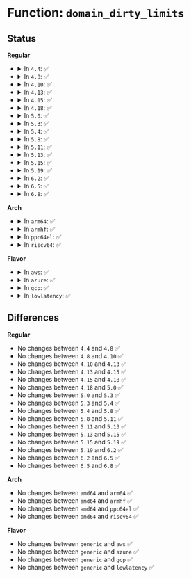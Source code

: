# Function: <code>domain_dirty_limits</code>

## Status
<b>Regular</b>
<ul>
<li>
<details>
<summary>In <code>4.4</code>: ✅</summary>

```c
void domain_dirty_limits(struct dirty_throttle_control *dtc);
```

**Collision:** Unique Static

**Inline:** No

**Transformation:** False

**Instances:**

```
In mm/page-writeback.c (ffffffff81197f60)
Location: mm/page-writeback.c:356
Inline: False
Direct callers:
  - mm/page-writeback.c:global_dirty_limits
  - mm/page-writeback.c:wb_over_bg_thresh
  - mm/page-writeback.c:wb_over_bg_thresh
```
**Symbols:**

```
ffffffff81197f60-ffffffff8119811a: domain_dirty_limits (STB_LOCAL)
```
</details>
</li>
<li>
<details>
<summary>In <code>4.8</code>: ✅</summary>

```c
void domain_dirty_limits(struct dirty_throttle_control *dtc);
```

**Collision:** Unique Static

**Inline:** No

**Transformation:** False

**Instances:**

```
In mm/page-writeback.c (ffffffff811acec0)
Location: mm/page-writeback.c:392
Inline: False
Direct callers:
  - mm/page-writeback.c:wb_over_bg_thresh
  - mm/page-writeback.c:wb_over_bg_thresh
  - mm/page-writeback.c:global_dirty_limits
```
**Symbols:**

```
ffffffff811acec0-ffffffff811ad07d: domain_dirty_limits (STB_LOCAL)
```
</details>
</li>
<li>
<details>
<summary>In <code>4.10</code>: ✅</summary>

```c
void domain_dirty_limits(struct dirty_throttle_control *dtc);
```

**Collision:** Unique Static

**Inline:** No

**Transformation:** False

**Instances:**

```
In mm/page-writeback.c (ffffffff811bd420)
Location: mm/page-writeback.c:392
Inline: False
Direct callers:
  - mm/page-writeback.c:wb_over_bg_thresh
  - mm/page-writeback.c:wb_over_bg_thresh
  - mm/page-writeback.c:global_dirty_limits
```
**Symbols:**

```
ffffffff811bd420-ffffffff811bd5dd: domain_dirty_limits (STB_LOCAL)
```
</details>
</li>
<li>
<details>
<summary>In <code>4.13</code>: ✅</summary>

```c
void domain_dirty_limits(struct dirty_throttle_control *dtc);
```

**Collision:** Unique Static

**Inline:** No

**Transformation:** False

**Instances:**

```
In mm/page-writeback.c (ffffffff811c56a0)
Location: mm/page-writeback.c:393
Inline: False
Direct callers:
  - mm/page-writeback.c:wb_over_bg_thresh
  - mm/page-writeback.c:wb_over_bg_thresh
  - mm/page-writeback.c:global_dirty_limits
```
**Symbols:**

```
ffffffff811c56a0-ffffffff811c5857: domain_dirty_limits (STB_LOCAL)
```
</details>
</li>
<li>
<details>
<summary>In <code>4.15</code>: ✅</summary>

```c
void domain_dirty_limits(struct dirty_throttle_control *dtc);
```

**Collision:** Unique Static

**Inline:** No

**Transformation:** False

**Instances:**

```
In mm/page-writeback.c (ffffffff811da4a0)
Location: mm/page-writeback.c:393
Inline: False
Direct callers:
  - mm/page-writeback.c:wb_over_bg_thresh
  - mm/page-writeback.c:wb_over_bg_thresh
  - mm/page-writeback.c:balance_dirty_pages
  - mm/page-writeback.c:balance_dirty_pages
  - mm/page-writeback.c:global_dirty_limits
```
**Symbols:**

```
ffffffff811da4a0-ffffffff811da65a: domain_dirty_limits (STB_LOCAL)
```
</details>
</li>
<li>
<details>
<summary>In <code>4.18</code>: ✅</summary>

```c
void domain_dirty_limits(struct dirty_throttle_control *dtc);
```

**Collision:** Unique Static

**Inline:** No

**Transformation:** False

**Instances:**

```
In mm/page-writeback.c (ffffffff811fb6c0)
Location: mm/page-writeback.c:393
Inline: False
Direct callers:
  - mm/page-writeback.c:wb_over_bg_thresh
  - mm/page-writeback.c:wb_over_bg_thresh
  - mm/page-writeback.c:balance_dirty_pages
  - mm/page-writeback.c:balance_dirty_pages
  - mm/page-writeback.c:global_dirty_limits
```
**Symbols:**

```
ffffffff811fb6c0-ffffffff811fb874: domain_dirty_limits (STB_LOCAL)
```
</details>
</li>
<li>
<details>
<summary>In <code>5.0</code>: ✅</summary>

```c
void domain_dirty_limits(struct dirty_throttle_control *dtc);
```

**Collision:** Unique Static

**Inline:** No

**Transformation:** False

**Instances:**

```
In mm/page-writeback.c (ffffffff8120dfa0)
Location: mm/page-writeback.c:392
Inline: False
Direct callers:
  - mm/page-writeback.c:wb_over_bg_thresh
  - mm/page-writeback.c:wb_over_bg_thresh
  - mm/page-writeback.c:balance_dirty_pages
  - mm/page-writeback.c:balance_dirty_pages
  - mm/page-writeback.c:global_dirty_limits
```
**Symbols:**

```
ffffffff8120dfa0-ffffffff8120e154: domain_dirty_limits (STB_LOCAL)
```
</details>
</li>
<li>
<details>
<summary>In <code>5.3</code>: ✅</summary>

```c
void domain_dirty_limits(struct dirty_throttle_control *dtc);
```

**Collision:** Unique Static

**Inline:** No

**Transformation:** False

**Instances:**

```
In mm/page-writeback.c (ffffffff8121dd20)
Location: mm/page-writeback.c:393
Inline: False
Direct callers:
  - mm/page-writeback.c:wb_over_bg_thresh
  - mm/page-writeback.c:wb_over_bg_thresh
  - mm/page-writeback.c:balance_dirty_pages
  - mm/page-writeback.c:balance_dirty_pages
  - mm/page-writeback.c:global_dirty_limits
```
**Symbols:**

```
ffffffff8121dd20-ffffffff8121ded7: domain_dirty_limits (STB_LOCAL)
```
</details>
</li>
<li>
<details>
<summary>In <code>5.4</code>: ✅</summary>

```c
void domain_dirty_limits(struct dirty_throttle_control *dtc);
```

**Collision:** Unique Static

**Inline:** No

**Transformation:** False

**Instances:**

```
In mm/page-writeback.c (ffffffff8122b7c0)
Location: mm/page-writeback.c:393
Inline: False
Direct callers:
  - mm/page-writeback.c:wb_over_bg_thresh
  - mm/page-writeback.c:wb_over_bg_thresh
  - mm/page-writeback.c:balance_dirty_pages
  - mm/page-writeback.c:balance_dirty_pages
  - mm/page-writeback.c:global_dirty_limits
```
**Symbols:**

```
ffffffff8122b7c0-ffffffff8122b977: domain_dirty_limits (STB_LOCAL)
```
</details>
</li>
<li>
<details>
<summary>In <code>5.8</code>: ✅</summary>

```c
void domain_dirty_limits(struct dirty_throttle_control *dtc);
```

**Collision:** Unique Static

**Inline:** No

**Transformation:** False

**Instances:**

```
In mm/page-writeback.c (ffffffff81259430)
Location: mm/page-writeback.c:392
Inline: False
Direct callers:
  - mm/page-writeback.c:wb_over_bg_thresh
  - mm/page-writeback.c:wb_over_bg_thresh
  - mm/page-writeback.c:balance_dirty_pages
  - mm/page-writeback.c:balance_dirty_pages
  - mm/page-writeback.c:global_dirty_limits
```
**Symbols:**

```
ffffffff81259430-ffffffff812595d6: domain_dirty_limits (STB_LOCAL)
```
</details>
</li>
<li>
<details>
<summary>In <code>5.11</code>: ✅</summary>

```c
void domain_dirty_limits(struct dirty_throttle_control *dtc);
```

**Collision:** Unique Static

**Inline:** No

**Transformation:** False

**Instances:**

```
In mm/page-writeback.c (ffffffff81263910)
Location: mm/page-writeback.c:392
Inline: False
Direct callers:
  - mm/page-writeback.c:wb_over_bg_thresh
  - mm/page-writeback.c:wb_over_bg_thresh
  - mm/page-writeback.c:balance_dirty_pages
  - mm/page-writeback.c:balance_dirty_pages
  - mm/page-writeback.c:global_dirty_limits
```
**Symbols:**

```
ffffffff81263910-ffffffff81263a9a: domain_dirty_limits (STB_LOCAL)
```
</details>
</li>
<li>
<details>
<summary>In <code>5.13</code>: ✅</summary>

```c
void domain_dirty_limits(struct dirty_throttle_control *dtc);
```

**Collision:** Unique Static

**Inline:** No

**Transformation:** False

**Instances:**

```
In mm/page-writeback.c (ffffffff81267ea0)
Location: mm/page-writeback.c:392
Inline: False
Direct callers:
  - mm/page-writeback.c:wb_over_bg_thresh
  - mm/page-writeback.c:wb_over_bg_thresh
  - mm/page-writeback.c:balance_dirty_pages
  - mm/page-writeback.c:balance_dirty_pages
  - mm/page-writeback.c:global_dirty_limits
```
**Symbols:**

```
ffffffff81267ea0-ffffffff81268031: domain_dirty_limits (STB_LOCAL)
```
</details>
</li>
<li>
<details>
<summary>In <code>5.15</code>: ✅</summary>

```c
void domain_dirty_limits(struct dirty_throttle_control *dtc);
```

**Collision:** Unique Static

**Inline:** No

**Transformation:** False

**Instances:**

```
In mm/page-writeback.c (ffffffff812a4900)
Location: mm/page-writeback.c:386
Inline: False
Direct callers:
  - mm/page-writeback.c:wb_over_bg_thresh
  - mm/page-writeback.c:wb_over_bg_thresh
  - mm/page-writeback.c:balance_dirty_pages
  - mm/page-writeback.c:balance_dirty_pages
  - mm/page-writeback.c:global_dirty_limits
```
**Symbols:**

```
ffffffff812a4900-ffffffff812a4a8e: domain_dirty_limits (STB_LOCAL)
```
</details>
</li>
<li>
<details>
<summary>In <code>5.19</code>: ✅</summary>

```c
void domain_dirty_limits(struct dirty_throttle_control *dtc);
```

**Collision:** Unique Static

**Inline:** No

**Transformation:** False

**Instances:**

```
In mm/page-writeback.c (ffffffff812fd010)
Location: mm/page-writeback.c:374
Inline: False
Direct callers:
  - mm/page-writeback.c:wb_over_bg_thresh
  - mm/page-writeback.c:wb_over_bg_thresh
  - mm/page-writeback.c:balance_dirty_pages
  - mm/page-writeback.c:balance_dirty_pages
  - mm/page-writeback.c:global_dirty_limits
```
**Symbols:**

```
ffffffff812fd010-ffffffff812fd1d2: domain_dirty_limits (STB_LOCAL)
```
</details>
</li>
<li>
<details>
<summary>In <code>6.2</code>: ✅</summary>

```c
void domain_dirty_limits(struct dirty_throttle_control *dtc);
```

**Collision:** Unique Static

**Inline:** No

**Transformation:** False

**Instances:**

```
In mm/page-writeback.c (ffffffff81367460)
Location: mm/page-writeback.c:375
Inline: False
Direct callers:
  - mm/page-writeback.c:wb_over_bg_thresh
  - mm/page-writeback.c:wb_over_bg_thresh
  - mm/page-writeback.c:balance_dirty_pages
  - mm/page-writeback.c:balance_dirty_pages
  - mm/page-writeback.c:global_dirty_limits
```
**Symbols:**

```
ffffffff81367460-ffffffff81367626: domain_dirty_limits (STB_LOCAL)
```
</details>
</li>
<li>
<details>
<summary>In <code>6.5</code>: ✅</summary>

```c
void domain_dirty_limits(struct dirty_throttle_control *dtc);
```

**Collision:** Unique Static

**Inline:** No

**Transformation:** False

**Instances:**

```
In mm/page-writeback.c (ffffffff81398950)
Location: mm/page-writeback.c:375
Inline: False
Direct callers:
  - mm/page-writeback.c:wb_over_bg_thresh
  - mm/page-writeback.c:wb_over_bg_thresh
  - mm/page-writeback.c:balance_dirty_pages
  - mm/page-writeback.c:balance_dirty_pages
  - mm/page-writeback.c:global_dirty_limits
```
**Symbols:**

```
ffffffff81398950-ffffffff81398b16: domain_dirty_limits (STB_LOCAL)
```
</details>
</li>
<li>
<details>
<summary>In <code>6.8</code>: ✅</summary>

```c
void domain_dirty_limits(struct dirty_throttle_control *dtc);
```

**Collision:** Unique Static

**Inline:** No

**Transformation:** False

**Instances:**

```
In mm/page-writeback.c (ffffffff813c2750)
Location: mm/page-writeback.c:375
Inline: False
Direct callers:
  - mm/page-writeback.c:wb_over_bg_thresh
  - mm/page-writeback.c:wb_over_bg_thresh
  - mm/page-writeback.c:balance_dirty_pages
  - mm/page-writeback.c:balance_dirty_pages
  - mm/page-writeback.c:global_dirty_limits
```
**Symbols:**

```
ffffffff813c2750-ffffffff813c2916: domain_dirty_limits (STB_LOCAL)
```
</details>
</li>
</ul>
<b>Arch</b>
<ul>
<li>
<details>
<summary>In <code>arm64</code>: ✅</summary>

```c
void domain_dirty_limits(struct dirty_throttle_control *dtc);
```

**Collision:** Unique Static

**Inline:** No

**Transformation:** False

**Instances:**

```
In mm/page-writeback.c (ffff8000102bb0f8)
Location: mm/page-writeback.c:393
Inline: False
Direct callers:
  - mm/page-writeback.c:wb_over_bg_thresh
  - mm/page-writeback.c:wb_over_bg_thresh
  - mm/page-writeback.c:balance_dirty_pages
  - mm/page-writeback.c:balance_dirty_pages
  - mm/page-writeback.c:global_dirty_limits
```
**Symbols:**

```
ffff8000102bb0f8-ffff8000102bb2a8: domain_dirty_limits (STB_LOCAL)
```
</details>
</li>
<li>
<details>
<summary>In <code>armhf</code>: ✅</summary>

```c
void domain_dirty_limits(struct dirty_throttle_control *dtc);
```

**Collision:** Unique Static

**Inline:** No

**Transformation:** False

**Instances:**

```
In mm/page-writeback.c (c04e6374)
Location: mm/page-writeback.c:393
Inline: False
Direct callers:
  - mm/page-writeback.c:wb_over_bg_thresh
  - mm/page-writeback.c:wb_over_bg_thresh
  - mm/page-writeback.c:balance_dirty_pages
  - mm/page-writeback.c:balance_dirty_pages
  - mm/page-writeback.c:global_dirty_limits
```
**Symbols:**

```
c04e6374-c04e6550: domain_dirty_limits (STB_LOCAL)
```
</details>
</li>
<li>
<details>
<summary>In <code>ppc64el</code>: ✅</summary>

```c
void domain_dirty_limits(struct dirty_throttle_control *dtc);
```

**Collision:** Unique Static

**Inline:** No

**Transformation:** False

**Instances:**

```
In mm/page-writeback.c (c0000000003720e0)
Location: mm/page-writeback.c:393
Inline: False
Direct callers:
  - mm/page-writeback.c:wb_over_bg_thresh
  - mm/page-writeback.c:wb_over_bg_thresh
  - mm/page-writeback.c:balance_dirty_pages
  - mm/page-writeback.c:balance_dirty_pages
  - mm/page-writeback.c:global_dirty_limits
```
**Symbols:**

```
c0000000003720e0-c000000000372324: domain_dirty_limits (STB_LOCAL)
```
</details>
</li>
<li>
<details>
<summary>In <code>riscv64</code>: ✅</summary>

```c
void domain_dirty_limits(struct dirty_throttle_control *dtc);
```

**Collision:** Unique Static

**Inline:** No

**Transformation:** False

**Instances:**

```
In mm/page-writeback.c (ffffffe0001dd376)
Location: mm/page-writeback.c:393
Inline: False
Direct callers:
  - mm/page-writeback.c:wb_over_bg_thresh
  - mm/page-writeback.c:wb_over_bg_thresh
  - mm/page-writeback.c:balance_dirty_pages
  - mm/page-writeback.c:balance_dirty_pages
  - mm/page-writeback.c:global_dirty_limits
```
**Symbols:**

```
ffffffe0001dd376-ffffffe0001dd4ea: domain_dirty_limits (STB_LOCAL)
```
</details>
</li>
</ul>
<b>Flavor</b>
<ul>
<li>
<details>
<summary>In <code>aws</code>: ✅</summary>

```c
void domain_dirty_limits(struct dirty_throttle_control *dtc);
```

**Collision:** Unique Static

**Inline:** No

**Transformation:** False

**Instances:**

```
In mm/page-writeback.c (ffffffff81223e10)
Location: mm/page-writeback.c:393
Inline: False
Direct callers:
  - mm/page-writeback.c:wb_over_bg_thresh
  - mm/page-writeback.c:wb_over_bg_thresh
  - mm/page-writeback.c:balance_dirty_pages
  - mm/page-writeback.c:balance_dirty_pages
  - mm/page-writeback.c:global_dirty_limits
```
**Symbols:**

```
ffffffff81223e10-ffffffff81223fc7: domain_dirty_limits (STB_LOCAL)
```
</details>
</li>
<li>
<details>
<summary>In <code>azure</code>: ✅</summary>

```c
void domain_dirty_limits(struct dirty_throttle_control *dtc);
```

**Collision:** Unique Static

**Inline:** No

**Transformation:** False

**Instances:**

```
In mm/page-writeback.c (ffffffff81216fc0)
Location: mm/page-writeback.c:393
Inline: False
Direct callers:
  - mm/page-writeback.c:wb_over_bg_thresh
  - mm/page-writeback.c:wb_over_bg_thresh
  - mm/page-writeback.c:balance_dirty_pages
  - mm/page-writeback.c:balance_dirty_pages
  - mm/page-writeback.c:global_dirty_limits
```
**Symbols:**

```
ffffffff81216fc0-ffffffff81217177: domain_dirty_limits (STB_LOCAL)
```
</details>
</li>
<li>
<details>
<summary>In <code>gcp</code>: ✅</summary>

```c
void domain_dirty_limits(struct dirty_throttle_control *dtc);
```

**Collision:** Unique Static

**Inline:** No

**Transformation:** False

**Instances:**

```
In mm/page-writeback.c (ffffffff81221bb0)
Location: mm/page-writeback.c:393
Inline: False
Direct callers:
  - mm/page-writeback.c:wb_over_bg_thresh
  - mm/page-writeback.c:wb_over_bg_thresh
  - mm/page-writeback.c:balance_dirty_pages
  - mm/page-writeback.c:balance_dirty_pages
  - mm/page-writeback.c:global_dirty_limits
```
**Symbols:**

```
ffffffff81221bb0-ffffffff81221d67: domain_dirty_limits (STB_LOCAL)
```
</details>
</li>
<li>
<details>
<summary>In <code>lowlatency</code>: ✅</summary>

```c
void domain_dirty_limits(struct dirty_throttle_control *dtc);
```

**Collision:** Unique Static

**Inline:** No

**Transformation:** False

**Instances:**

```
In mm/page-writeback.c (ffffffff81230e00)
Location: mm/page-writeback.c:393
Inline: False
Direct callers:
  - mm/page-writeback.c:wb_over_bg_thresh
  - mm/page-writeback.c:wb_over_bg_thresh
  - mm/page-writeback.c:balance_dirty_pages
  - mm/page-writeback.c:balance_dirty_pages
  - mm/page-writeback.c:global_dirty_limits
```
**Symbols:**

```
ffffffff81230e00-ffffffff81230fd7: domain_dirty_limits (STB_LOCAL)
```
</details>
</li>
</ul>

## Differences
<b>Regular</b>
<ul>
<li>
No changes between <code>4.4</code> and <code>4.8</code> ✅
</li>
<li>
No changes between <code>4.8</code> and <code>4.10</code> ✅
</li>
<li>
No changes between <code>4.10</code> and <code>4.13</code> ✅
</li>
<li>
No changes between <code>4.13</code> and <code>4.15</code> ✅
</li>
<li>
No changes between <code>4.15</code> and <code>4.18</code> ✅
</li>
<li>
No changes between <code>4.18</code> and <code>5.0</code> ✅
</li>
<li>
No changes between <code>5.0</code> and <code>5.3</code> ✅
</li>
<li>
No changes between <code>5.3</code> and <code>5.4</code> ✅
</li>
<li>
No changes between <code>5.4</code> and <code>5.8</code> ✅
</li>
<li>
No changes between <code>5.8</code> and <code>5.11</code> ✅
</li>
<li>
No changes between <code>5.11</code> and <code>5.13</code> ✅
</li>
<li>
No changes between <code>5.13</code> and <code>5.15</code> ✅
</li>
<li>
No changes between <code>5.15</code> and <code>5.19</code> ✅
</li>
<li>
No changes between <code>5.19</code> and <code>6.2</code> ✅
</li>
<li>
No changes between <code>6.2</code> and <code>6.5</code> ✅
</li>
<li>
No changes between <code>6.5</code> and <code>6.8</code> ✅
</li>
</ul>
<b>Arch</b>
<ul>
<li>
No changes between <code>amd64</code> and <code>arm64</code> ✅
</li>
<li>
No changes between <code>amd64</code> and <code>armhf</code> ✅
</li>
<li>
No changes between <code>amd64</code> and <code>ppc64el</code> ✅
</li>
<li>
No changes between <code>amd64</code> and <code>riscv64</code> ✅
</li>
</ul>
<b>Flavor</b>
<ul>
<li>
No changes between <code>generic</code> and <code>aws</code> ✅
</li>
<li>
No changes between <code>generic</code> and <code>azure</code> ✅
</li>
<li>
No changes between <code>generic</code> and <code>gcp</code> ✅
</li>
<li>
No changes between <code>generic</code> and <code>lowlatency</code> ✅
</li>
</ul>
